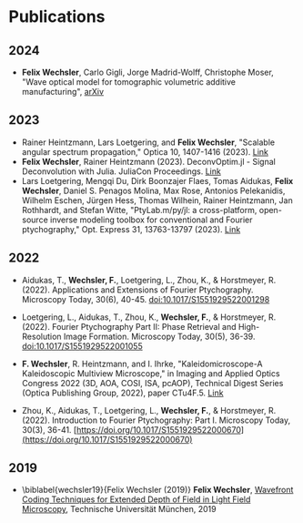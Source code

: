 # Publications

## 2024
* **Felix Wechsler**, Carlo Gigli, Jorge Madrid-Wolff, Christophe Moser, "Wave optical model for tomographic volumetric additive manufacturing", [arXiv](https://arxiv.org/abs/2402.06283)

## 2023
* Rainer Heintzmann, Lars Loetgering, and **Felix Wechsler**, "Scalable angular spectrum propagation," Optica 10, 1407-1416 (2023). [Link](https://opg.optica.org/optica/fulltext.cfm?uri=optica-10-11-1407&id=541154)
* **Felix Wechsler**, Rainer Heintzmann (2023). DeconvOptim.jl - Signal Deconvolution with Julia. JuliaCon Proceedings. [Link](https://proceedings.juliacon.org/papers/10.21105/jcon.00099) 
* Lars Loetgering, Mengqi Du, Dirk Boonzajer Flaes, Tomas Aidukas, **Felix Wechsler**, Daniel S. Penagos Molina, Max Rose, Antonios Pelekanidis, Wilhelm Eschen, Jürgen Hess, Thomas Wilhein, Rainer Heintzmann, Jan Rothhardt, and Stefan Witte, "PtyLab.m/py/jl: a cross-platform, open-source inverse modeling toolbox for conventional and Fourier ptychography," Opt. Express 31, 13763-13797 (2023). [Link](https://opg.optica.org/oe/fulltext.cfm?uri=oe-31-9-13763&id=529026) 

## 2022
* Aidukas, T., **Wechsler, F.**, Loetgering, L., Zhou, K., & Horstmeyer, R. (2022). Applications and Extensions of Fourier Ptychography. Microscopy Today, 30(6), 40-45. [doi:10.1017/S1551929522001298](https://www.cambridge.org/core/services/aop-cambridge-core/content/view/775BCAA7142953570F3CFC96D9BE9FA6/S1551929522001298a.pdf/div-class-title-applications-and-extensions-of-fourier-ptychography-div.pdf)
 
* Loetgering, L., Aidukas, T., Zhou, K., **Wechsler, F.**, & Horstmeyer, R. (2022). Fourier Ptychography Part II: Phase Retrieval and High-Resolution Image Formation. Microscopy Today, 30(5), 36-39. [doi:10.1017/S1551929522001055](https://www.cambridge.org/core/journals/microscopy-today/article/fourier-ptychography-part-ii-phase-retrieval-and-highresolution-image-formation/120C4CF20947DA5F041CAB24708538A9)

* **F. Wechsler**, R. Heintzmann, and I. Ihrke, "Kaleidomicroscope-A Kaleidoscopic Multiview Microscope," in Imaging and Applied Optics Congress 2022 (3D, AOA, COSI, ISA, pcAOP), Technical Digest Series (Optica Publishing Group, 2022), paper CTu4F.5. [Link](https://opg.optica.org/viewmedia.cfm?r=1&uri=COSI-2022-CTu4F.5&seq=0) 

* Zhou, K., Aidukas, T., Loetgering, L., **Wechsler, F.**, & Horstmeyer, R. (2022). Introduction to Fourier Ptychography: Part I. Microscopy Today, 30(3), 36-41. [https://doi.org/10.1017/S1551929522000670](https://doi.org/10.1017/S1551929522000670) 


## 2019
* \biblabel{wechsler19}{Felix Wechsler (2019)} **Felix Wechsler**, [Wavefront Coding Techniques for Extended Depth of Field in Light Field Microscopy](https://mediatum.ub.tum.de/1543570), Technische Universität München, 2019
